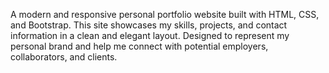 A modern and responsive personal portfolio website built with HTML, CSS, and Bootstrap. This site showcases my skills, projects, and contact information in a clean and elegant layout. Designed to represent my personal brand and help me connect with potential employers, collaborators, and clients.
